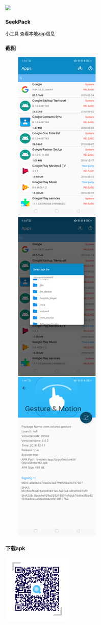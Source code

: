 [![](https://ssl.gstatic.com/android/market_images/web/play_prism_hlock_m.png)](https://play.google.com/store/apps/details?id=com.rank.getapk)

### SeekPack
小工具 查看本地app信息

### 截图

<figure class="half">
    <img src="https://raw.githubusercontent.com/xkdaq/SeekPack/master/screenshot/screenshot_01.png" width="243" height="496" />
    <img src="https://raw.githubusercontent.com/xkdaq/SeekPack/master/screenshot/screenshot_02.png" width="243" height="496" />
    <img src="https://raw.githubusercontent.com/xkdaq/SeekPack/master/screenshot/screenshot_03.png" width="243" height="496" />
</figure>


### 下载apk

<img src="https://raw.githubusercontent.com/xkdaq/SeekPack/master/screenshot/code.png" width="200" height="200" />



